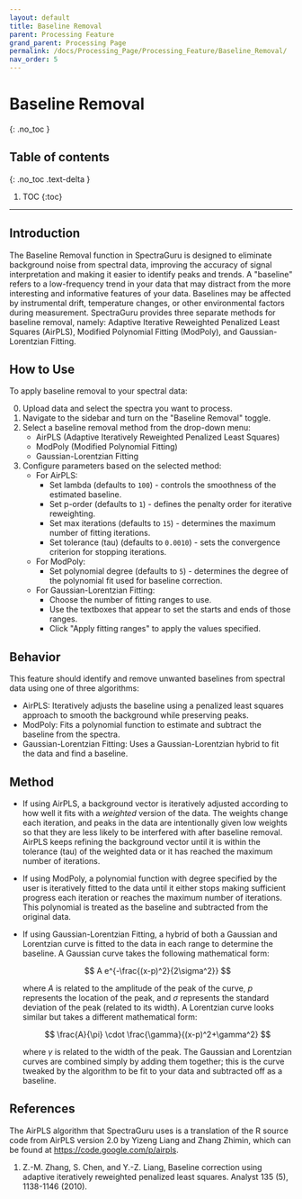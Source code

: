```yaml
---
layout: default
title: Baseline Removal
parent: Processing Feature
grand_parent: Processing Page
permalink: /docs/Processing_Page/Processing_Feature/Baseline_Removal/
nav_order: 5
---
```


# Baseline Removal
{: .no_toc }

## Table of contents
{: .no_toc .text-delta }

1. TOC
{:toc}

---

## Introduction

The Baseline Removal function in SpectraGuru is designed to eliminate background noise from spectral data, improving the accuracy of signal interpretation and making it easier to identify peaks and trends. A "baseline" refers to a low-frequency trend in your data that may distract from the more interesting and informative features of your data. Baselines may be affected by instrumental drift, temperature changes, or other environmental factors during measurement. SpectraGuru provides three separate methods for baseline removal, namely: Adaptive Iterative Reweighted Penalized Least Squares (AirPLS), Modified Polynomial Fitting (ModPoly), and Gaussian-Lorentzian Fitting.

## How to Use

To apply baseline removal to your spectral data:

0. Upload data and select the spectra you want to process.
1. Navigate to the sidebar and turn on the "Baseline Removal" toggle.
2. Select a baseline removal method from the drop-down menu:
    - AirPLS (Adaptive Iteratively Reweighted Penalized Least Squares)
    - ModPoly (Modified Polynomial Fitting)
    - Gaussian-Lorentzian Fitting
3. Configure parameters based on the selected method:
    - For AirPLS:
        - Set lambda (defaults to `100`) - controls the smoothness of the estimated baseline.
        - Set p-order (defaults to `1`) - defines the penalty order for iterative reweighting.
        - Set max iterations (defaults to `15`) - determines the maximum number of fitting iterations.
        - Set tolerance (tau) (defaults to `0.0010`) - sets the convergence criterion for stopping iterations.
    - For ModPoly:
        - Set polynomial degree (defaults to `5`) - determines the degree of the polynomial fit used for baseline correction.
    - For Gaussian-Lorentzian Fitting:
        - Choose the number of fitting ranges to use.
        - Use the textboxes that appear to set the starts and ends of those ranges.
        - Click "Apply fitting ranges" to apply the values specified.

## Behavior

This feature should identify and remove unwanted baselines from spectral data using one of three algorithms:
- AirPLS: Iteratively adjusts the baseline using a penalized least squares approach to smooth the background while preserving peaks. 
- ModPoly: Fits a polynomial function to estimate and subtract the baseline from the spectra.
- Gaussian-Lorentzian Fitting: Uses a Gaussian-Lorentzian hybrid to fit the data and find a baseline.

## Method

- If using AirPLS, a background vector is iteratively adjusted according to how well it fits with a *weighted* version of the data. The weights change each iteration, and peaks in the data are intentionally given low weights so that they are less likely to be interfered with after baseline removal. AirPLS keeps refining the background vector until it is within the tolerance (tau) of the weighted data or it has reached the maximum number of iterations.
- If using ModPoly, a polynomial function with degree specified by the user is iteratively fitted to the data until it either stops making sufficient progress each iteration or reaches the maximum number of iterations. This polynomial is treated as the baseline and subtracted from the original data.
- If using Gaussian-Lorentzian Fitting, a hybrid of both a Gaussian and Lorentzian curve is fitted to the data in each range to determine the baseline. A Gaussian curve takes the following mathematical form:

    $$
    A e^{-\frac{(x-p)^2}{2\sigma^2}}
    $$

    where $A$ is related to the amplitude of the peak of the curve, $p$ represents the location of the peak, and $\sigma$ represents the standard deviation of the peak (related to its width). A Lorentzian curve looks similar but takes a different mathematical form:

    $$
    \frac{A}{\pi} \cdot \frac{\gamma}{(x-p)^2+\gamma^2}
    $$

    where $\gamma$ is related to the width of the peak. The Gaussian and Lorentzian curves are combined simply by adding them together; this is the curve tweaked by the algorithm to be fit to your data and subtracted off as a baseline.

## References

The AirPLS algorithm that SpectraGuru uses is a translation of the R source code from AirPLS version 2.0 by Yizeng Liang and Zhang Zhimin, which can be found at https://code.google.com/p/airpls.

1. Z.-M. Zhang, S. Chen, and Y.-Z. Liang, Baseline correction using adaptive iteratively reweighted penalized least squares. Analyst 135 (5), 1138-1146 (2010).